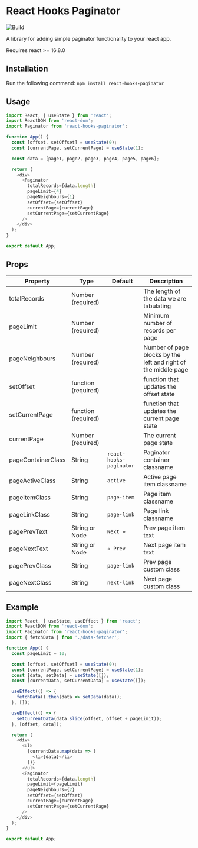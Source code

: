 # React Hooks Paginator

![Build](https://github.com/codenaz/react-paginator/actions/workflows/create-release.yaml/badge.svg?branch=main)

A library for adding simple paginator functionality to your react app.

Requires react >= 16.8.0

## Installation

Run the following command:
`npm install react-hooks-paginator`

## Usage

```javascript
import React, { useState } from 'react';
import ReactDOM from 'react-dom';
import Paginator from 'react-hooks-paginator';

function App() {
  const [offset, setOffset] = useState(0);
  const [currentPage, setCurrentPage] = useState(1);

  const data = [page1, page2, page3, page4, page5, page6];

  return (
    <div>
      <Paginator
        totalRecords={data.length}
        pageLimit={4}
        pageNeighbours={1}
        setOffset={setOffset}
        currentPage={currentPage}
        setCurrentPage={setCurrentPage}
      />
    </div>
  );
}

export default App;
```

## Props

| Property           | Type                | Default                 | Description                                                    |
| ------------------ | ------------------- | ----------------------- | -------------------------------------------------------------- |
| totalRecords       | Number (required)   |                         | The length of the data we are tabulating                       |
| pageLimit          | Number (required)   |                         | Minimum number of records per page                             |
| pageNeighbours     | Number (required)   |                         | Number of page blocks by the left and right of the middle page |
| setOffset          | function (required) |                         | function that updates the offset state                         |
| setCurrentPage     | function (required) |                         | function that updates the current page state                   |
| currentPage        | Number (required)   |                         | The current page state                                         |
| pageContainerClass | String              | `react-hooks-paginator` | Paginator container classname                                  |
| pageActiveClass    | String              | `active`                | Active page item classname                                     |
| pageItemClass      | String              | `page-item`             | Page item classname                                            |
| pageLinkClass      | String              | `page-link`             | Page link classname                                            |
| pagePrevText       | String or Node      | `Next »`                | Prev page item text                                            |
| pageNextText       | String or Node      | `« Prev`                | Next page item text                                            |
| pagePrevClass      | String              | `page-link`             | Prev page custom class                                         |
| pageNextClass      | String              | `next-link`             | Next page custom class                                         |

## Example

```javascript
import React, { useState, useEffect } from 'react';
import ReactDOM from 'react-dom';
import Paginator from 'react-hooks-paginator';
import { fetchData } from './data-fetcher';

function App() {
  const pageLimit = 10;

  const [offset, setOffset] = useState(0);
  const [currentPage, setCurrentPage] = useState(1);
  const [data, setData] = useState([]);
  const [currentData, setCurrentData] = useState([]);

  useEffect(() => {
    fetchData().then(data => setData(data));
  }, []);

  useEffect(() => {
    setCurrentData(data.slice(offset, offset + pageLimit));
  }, [offset, data]);

  return (
    <div>
      <ul>
        {currentData.map(data => (
          <li>{data}</li>
        ))}
      </ul>
      <Paginator
        totalRecords={data.length}
        pageLimit={pageLimit}
        pageNeighbours={2}
        setOffset={setOffset}
        currentPage={currentPage}
        setCurrentPage={setCurrentPage}
      />
    </div>
  );
}

export default App;
```
